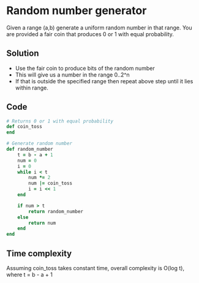 # Random number generator
Given a range (a,b) generate a uniform random number in that range. You are provided a fair coin
that produces 0 or 1 with equal probability.

## Solution
- Use the fair coin to produce bits of the random number
- This will give us a number in the range 0..2^n
- If that is outside the specified range then repeat above step until it lies within range.

## Code
```ruby
# Returns 0 or 1 with equal probability
def coin_toss
end

# Generate random number
def random_number
    t = b - a + 1
    num = 0
    i = 0
    while i < t
        num *= 2
        num |= coin_toss
        i = i << 1
    end

    if num > t
        return random_number
    else
        return num
    end
end
```

## Time complexity
Assuming coin_toss takes constant time, overall complexity is O(log t), where t = b - a + 1
